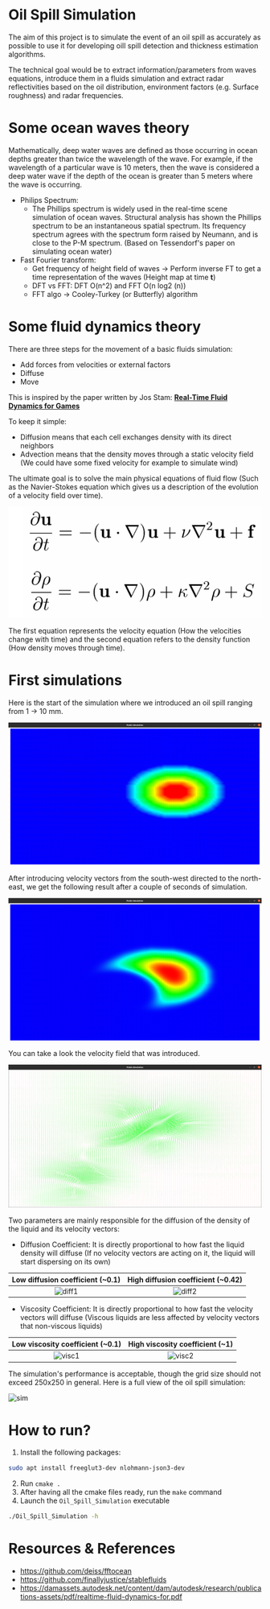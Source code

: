 # Oil Spill Simulation
The aim of this project is to simulate the event of an oil spill as accurately as possible to use it for developing oill spill detection and thickness estimation algorithms.

The technical goal would be to extract information/parameters from waves equations, introduce them in a fluids simulation and extract radar reflectivities based on the oil distribution, environment factors (e.g. Surface roughness) and radar frequencies.

# Some ocean waves theory
Mathematically, deep water waves are defined as those occurring in ocean depths greater than twice the wavelength of the wave. For example, if the wavelength of a particular wave is 10 meters, then the wave is considered a deep water wave if the depth of the ocean is greater than 5 meters where the wave is occurring.

- Philips Spectrum:
    - The Phillips spectrum is widely used in the real-time scene simulation of ocean waves. Structural analysis has shown the Phillips spectrum to be an instantaneous spatial spectrum. Its frequency spectrum agrees with the spectrum form raised by Neumann, and is close to the P-M spectrum. (Based on Tessendorf's paper on simulating ocean water)
- Fast Fourier transform:
    - Get frequency of height field of waves → Perform inverse FT to get a time representation of the waves (Height map at time **t**)
    - DFT vs FFT: DFT O(n^2) and FFT O(n log2 (n))
    - FFT algo → Cooley-Turkey (or Butterfly) algorithm

# Some fluid dynamics theory

There are three steps for the movement of a basic fluids simulation:
* Add forces from velocities or external factors
* Diffuse
* Move

This is inspired by the paper written by Jos Stam: [**Real-Time Fluid Dynamics for Games**](https://damassets.autodesk.net/content/dam/autodesk/research/publications-assets/pdf/realtime-fluid-dynamics-for.pdf)

To keep it simple:
* Diffusion means that each cell exchanges density with its direct neighbors
* Advection means that the density moves through a static velocity field (We could have some fixed velocity for example to simulate wind)

The ultimate goal is to solve the main physical equations of fluid flow (Such as the Navier-Stokes equation which gives us 
a description of the evolution of a velocity field over time).

![NavierStokes](docs/Navier-Stokes_Equations.png)

The first equation represents the velocity equation (How the velocities change with time) and the second equation refers to 
the density function (How density moves through time).

# First simulations

Here is the start of the simulation where we introduced an oil spill ranging from 1 -> 10 mm.

![t0](docs/first_simulation_t0.png)

After introducing velocity vectors from the south-west directed to the north-east, we get the following result after a couple of seconds of simulation.

![tT](docs/first_simulation_t+T.png)

You can take a look the velocity field that was introduced.

![velocity](docs/first_simulation_velocity_field.png)

Two parameters are mainly responsible for the diffusion of the density of the liquid and its velocity vectors:
* Diffusion Coefficient: It is directly proportional to how fast the liquid density will diffuse (If no velocity vectors are acting on it, the liquid will start dispersing on its own)

Low diffusion coefficient (~0.1)     |  High diffusion coefficient (~0.42)
:-------------------------:|:-------------------------:
![diff1](docs/first_simulation_low_diffusion_coef.gif)  |  ![diff2](docs/first_simulation_high_diffusion_coef.gif)


* Viscosity Coefficient: It is directly proportional to how fast the velocity vectors will diffuse (Viscous liquids are less affected by velocity vectors that non-viscous liquids)

Low viscosity coefficient (~0.1)     |  High viscosity coefficient (~1)
:-------------------------:|:-------------------------:
![visc1](docs/first_simulation_low_viscosity_coef.gif)  |  ![visc2](docs/first_simulation_high_viscosity_coef.gif)



The simulation's performance is acceptable, though the grid size should not exceed 250x250 in general.
Here is a full view of the oil spill simulation:

![sim](docs/first_full_sim.gif)

# How to run?
1. Install the following packages:
```bash
sudo apt install freeglut3-dev nlohmann-json3-dev
```
2.  Run `cmake .`
3.  After having all the cmake files ready, run the `make` command
4. Launch the `Oil_Spill_Simulation` executable
```bash
./Oil_Spill_Simulation -h
```

# Resources & References

* https://github.com/deiss/fftocean
* https://github.com/finallyjustice/stablefluids
* https://damassets.autodesk.net/content/dam/autodesk/research/publications-assets/pdf/realtime-fluid-dynamics-for.pdf